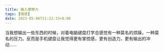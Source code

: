 ```yaml
---
title: 输入摩擦力
tags: [随感]
date: 2023-05-06T21:22:33+8:00
---
```


当我想输出一些东西的时候，对着电脑键盘打字总感觉有一种莫名的烦躁，一种莫名的压力。反而是手机键盘让我觉得更有掌控感，更有创造力，更有输出的冲动……
